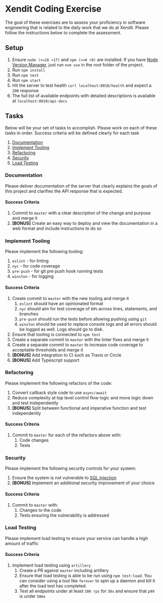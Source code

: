# Xendit Coding Exercise

The goal of these exercises are to assess your proficiency in software engineering that is related to the daily work that we do at Xendit. Please follow the instructions below to complete the assessment.

## Setup

1. Ensure `node (>=16 <17)` and `npm (>=6 <9)` are installed.
   If you have [Node Version Manager](https://github.com/nvm-sh/nvm), just run `nvm use` in the root folder of the project.
2. Run `npm install`
3. Run `npm test`
4. Run `npm start`
5. Hit the server to test health `curl localhost:8010/health` and expect a `200` response
6. The full list of available endpoints with detailed descriptions is available at `localhost:8010/api-docs`

## Tasks

Below will be your set of tasks to accomplish. Please work on each of these tasks in order. Success criteria will be defined clearly for each task

1. [Documentation](#documentation)
2. [Implement Tooling](#implement-tooling)
3. [Refactoring](#refactoring)
4. [Security](#security)
5. [Load Testing](#load-testing)

### Documentation

Please deliver documentation of the server that clearly explains the goals of this project and clarifies the API response that is expected.

#### Success Criteria

1. Commit to `master` with a clear description of the change and purpose and merge it
2. **[BONUS]** Create an easy way to deploy and view the documentation in a web format and include instructions to do so

### Implement Tooling

Please implement the following tooling:

1. `eslint` - for linting
2. `nyc` - for code coverage
3. `pre-push` - for git pre push hook running tests
4. `winston` - for logging

#### Success Criteria

1. Create commit to `master` with the new tooling and merge it
   1. `eslint` should have an opinionated format
   2. `nyc` should aim for test coverage of `80%` across lines, statements, and branches
   3. `pre-push` should run the tests before allowing pushing using `git`
   4. `winston` should be used to replace console logs and all errors should be logged as well. Logs should go to disk.
2. Ensure that tooling is connected to `npm test`
3. Create a separate commit to `master` with the linter fixes and merge it
4. Create a separate commit to `master` to increase code coverage to acceptable thresholds and merge it
5. **[BONUS]** Add integration to CI such as Travis or Circle
6. **[BONUS]** Add Typescript support

### Refactoring

Please implement the following refactors of the code:

1. Convert callback style code to use `async/await`
2. Reduce complexity at top level control flow logic and move logic down and test independently
3. **[BONUS]** Split between functional and imperative function and test independently

#### Success Criteria

1. Commit to `master` for each of the refactors above with:
   1. Code changes
   2. Tests

### Security

Please implement the following security controls for your system:

1. Ensure the system is not vulnerable to [SQL injection](https://www.owasp.org/index.php/SQL_Injection)
2. **[BONUS]** Implement an additional security improvement of your choice

#### Success Criteria

1. Commit to `master` with:
   1. Changes to the code
   2. Tests ensuring the vulnerability is addressed

### Load Testing

Please implement load testing to ensure your service can handle a high amount of traffic

#### Success Criteria

1. Implement load testing using `artillery`
   1. Create a PR against `master` including artillery
   2. Ensure that load testing is able to be run using `npm test:load`. You can consider using a tool like `forever` to spin up a daemon and kill it after the load test has completed.
   3. Test all endpoints under at least `100 rps` for `30s` and ensure that `p99` is under `50ms`
